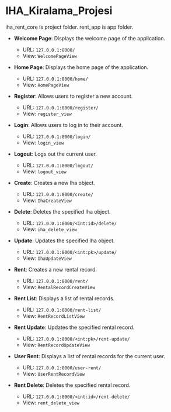 # IHA_Kiralama_Projesi
iha_rent_core is project folder. rent_app is app folder.

- **Welcome Page**: Displays the welcome page of the application.
    - URL: `127.0.0.1:8000/`
    - View: `WelcomePageView`

- **Home Page**: Displays the home page of the application.
    - URL: `127.0.0.1:8000/home/`
    - View: `HomePageView`

- **Register**: Allows users to register a new account.
    - URL: `127.0.0.1:8000/register/`
    - View: `register_view`

- **Login**: Allows users to log in to their account.
    - URL: `127.0.0.1:8000/login/`
    - View: `login_view`

- **Logout**: Logs out the current user.
    - URL: `127.0.0.1:8000/logout/`
    - View: `logout_view`

- **Create**: Creates a new Iha object.
    - URL: `127.0.0.1:8000/create/`
    - View: `IhaCreateView`

- **Delete**: Deletes the specified Iha object.
    - URL: `127.0.0.1:8000/<int:id>/delete/`
    - View: `iha_delete_view`

- **Update**: Updates the specified Iha object.
    - URL: `127.0.0.1:8000/<int:pk>/update/`
    - View: `IhaUpdateView`

- **Rent**: Creates a new rental record.
    - URL: `127.0.0.1:8000/rent/`
    - View: `RentalRecordCreateView`

- **Rent List**: Displays a list of rental records.
    - URL: `127.0.0.1:8000/rent-list/`
    - View: `RentRecordListView`

- **Rent Update**: Updates the specified rental record.
    - URL: `127.0.0.1:8000/<int:pk>/rent-update/`
    - View: `RentRecordUpdateView`

- **User Rent**: Displays a list of rental records for the current user.
    - URL: `127.0.0.1:8000/user-rent/`
    - View: `UserRentRecordView`

- **Rent Delete**: Deletes the specified rental record.
    - URL: `127.0.0.1:8000/<int:id>/rent-delete/`
    - View: `rent_delete_view`

